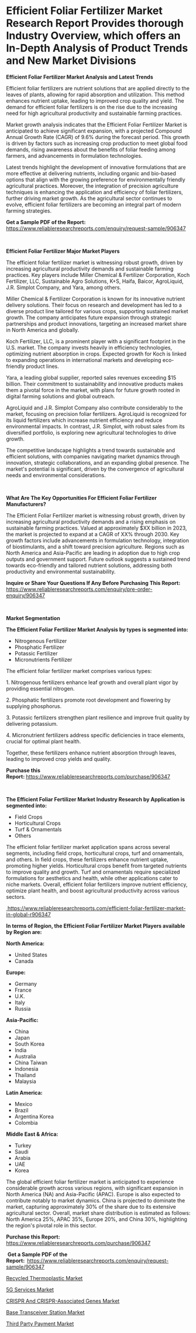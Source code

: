 <p><h1>Efficient Foliar Fertilizer Market Research Report Provides thorough Industry Overview, which offers an In-Depth Analysis of Product Trends and New Market Divisions</h1></p><p><strong>Efficient Foliar Fertilizer Market Analysis and Latest Trends</strong></p>
<p><p>Efficient foliar fertilizers are nutrient solutions that are applied directly to the leaves of plants, allowing for rapid absorption and utilization. This method enhances nutrient uptake, leading to improved crop quality and yield. The demand for efficient foliar fertilizers is on the rise due to the increasing need for high agricultural productivity and sustainable farming practices.</p><p>Market growth analysis indicates that the Efficient Foliar Fertilizer Market is anticipated to achieve significant expansion, with a projected Compound Annual Growth Rate (CAGR) of 9.6% during the forecast period. This growth is driven by factors such as increasing crop production to meet global food demands, rising awareness about the benefits of foliar feeding among farmers, and advancements in formulation technologies.</p><p>Latest trends highlight the development of innovative formulations that are more effective at delivering nutrients, including organic and bio-based options that align with the growing preference for environmentally friendly agricultural practices. Moreover, the integration of precision agriculture techniques is enhancing the application and efficiency of foliar fertilizers, further driving market growth. As the agricultural sector continues to evolve, efficient foliar fertilizers are becoming an integral part of modern farming strategies.</p></p>
<p><strong>Get a Sample PDF of the Report:&nbsp;</strong> <a href="https://www.reliableresearchreports.com/enquiry/request-sample/906347?utm_campaign=114&utm_medium=2&utm_source=Github&utm_content=ia&utm_term=16112024&utm_id=efficient-foliar-fertilizer">https://www.reliableresearchreports.com/enquiry/request-sample/906347</a></p>
<p>&nbsp;</p>
<p><strong>Efficient Foliar Fertilizer Major Market Players</strong></p>
<p><p>The efficient foliar fertilizer market is witnessing robust growth, driven by increasing agricultural productivity demands and sustainable farming practices. Key players include Miller Chemical & Fertilizer Corporation, Koch Fertilizer, LLC, Sustainable Agro Solutions, K+S, Haifa, Baicor, AgroLiquid, J.R. Simplot Company, and Yara, among others.</p><p>Miller Chemical & Fertilizer Corporation is known for its innovative nutrient delivery solutions. Their focus on research and development has led to a diverse product line tailored for various crops, supporting sustained market growth. The company anticipates future expansion through strategic partnerships and product innovations, targeting an increased market share in North America and globally.</p><p>Koch Fertilizer, LLC, is a prominent player with a significant footprint in the U.S. market. The company invests heavily in efficiency technologies, optimizing nutrient absorption in crops. Expected growth for Koch is linked to expanding operations in international markets and developing eco-friendly product lines.</p><p>Yara, a leading global supplier, reported sales revenues exceeding $15 billion. Their commitment to sustainability and innovative products makes them a pivotal force in the market, with plans for future growth rooted in digital farming solutions and global outreach.</p><p>AgroLiquid and J.R. Simplot Company also contribute considerably to the market, focusing on precision foliar fertilizers. AgroLiquid is recognized for its liquid fertilizers which increase nutrient efficiency and reduce environmental impacts. In contrast, J.R. Simplot, with robust sales from its diversified portfolio, is exploring new agricultural technologies to drive growth.</p><p>The competitive landscape highlights a trend towards sustainable and efficient solutions, with companies navigating market dynamics through innovation, strategic collaborations, and an expanding global presence. The market's potential is significant, driven by the convergence of agricultural needs and environmental considerations.</p></p>
<p>&nbsp;</p>
<p><strong>What Are The Key Opportunities For Efficient Foliar Fertilizer Manufacturers?</strong></p>
<p><p>The Efficient Foliar Fertilizer market is witnessing robust growth, driven by increasing agricultural productivity demands and a rising emphasis on sustainable farming practices. Valued at approximately $XX billion in 2023, the market is projected to expand at a CAGR of XX% through 2030. Key growth factors include advancements in formulation technology, integration of biostimulants, and a shift toward precision agriculture. Regions such as North America and Asia-Pacific are leading in adoption due to high crop outputs and government support. Future outlook suggests a sustained trend towards eco-friendly and tailored nutrient solutions, addressing both productivity and environmental sustainability.</p></p>
<p><strong>Inquire or Share Your Questions If Any Before Purchasing This Report:</strong> <a href="https://www.reliableresearchreports.com/enquiry/pre-order-enquiry/906347?utm_campaign=114&utm_medium=2&utm_source=Github&utm_content=ia&utm_term=16112024&utm_id=efficient-foliar-fertilizer">https://www.reliableresearchreports.com/enquiry/pre-order-enquiry/906347</a></p>
<p>&nbsp;</p>
<p><strong>Market Segmentation</strong></p>
<p><strong>The Efficient Foliar Fertilizer Market Analysis by types is segmented into:</strong></p>
<p><ul><li>Nitrogenous Fertilizer</li><li>Phosphatic Fertilizer</li><li>Potassic Fertilizer</li><li>Micronutrients Fertilizer</li></ul></p>
<p><p>The efficient foliar fertilizer market comprises various types: </p><p>1. Nitrogenous fertilizers enhance leaf growth and overall plant vigor by providing essential nitrogen.</p><p>2. Phosphatic fertilizers promote root development and flowering by supplying phosphorus.</p><p>3. Potassic fertilizers strengthen plant resilience and improve fruit quality by delivering potassium.</p><p>4. Micronutrient fertilizers address specific deficiencies in trace elements, crucial for optimal plant health. </p><p>Together, these fertilizers enhance nutrient absorption through leaves, leading to improved crop yields and quality.</p></p>
<p><strong>Purchase this Report:&nbsp;</strong><a href="https://www.reliableresearchreports.com/purchase/906347?utm_campaign=114&utm_medium=2&utm_source=Github&utm_content=ia&utm_term=16112024&utm_id=efficient-foliar-fertilizer">https://www.reliableresearchreports.com/purchase/906347</a></p>
<p>&nbsp;</p>
<p><strong>The Efficient Foliar Fertilizer Market Industry Research by Application is segmented into:</strong></p>
<p><ul><li>Field Crops</li><li>Horticultural Crops</li><li>Turf & Ornamentals</li><li>Others</li></ul></p>
<p><p>The efficient foliar fertilizer market application spans across several segments, including field crops, horticultural crops, turf and ornamentals, and others. In field crops, these fertilizers enhance nutrient uptake, promoting higher yields. Horticultural crops benefit from targeted nutrients to improve quality and growth. Turf and ornamentals require specialized formulations for aesthetics and health, while other applications cater to niche markets. Overall, efficient foliar fertilizers improve nutrient efficiency, optimize plant health, and boost agricultural productivity across various sectors.</p></p>
<p><a href="https://www.reliableresearchreports.com/efficient-foliar-fertilizer-market-in-global-r906347?utm_campaign=114&utm_medium=2&utm_source=Github&utm_content=ia&utm_term=16112024&utm_id=efficient-foliar-fertilizer">&nbsp;https://www.reliableresearchreports.com/efficient-foliar-fertilizer-market-in-global-r906347</a></p>
<p><strong>In terms of Region, the Efficient Foliar Fertilizer Market Players available by Region are:</strong></p>
<p>
    <p> <strong> North America: </strong>
        <ul>
            <li>United States</li>
            <li>Canada</li>
        </ul>
        </p> 
    <p> <strong> Europe: </strong>
        <ul>
            <li>Germany</li>
            <li>France</li>
            <li>U.K.</li>
            <li>Italy</li>
            <li>Russia</li>
        </ul>
        </p> 
    <p> <strong> Asia-Pacific: </strong>
        <ul>
            <li>China</li>
            <li>Japan</li>
            <li>South Korea</li>
            <li>India</li>
            <li>Australia</li>
            <li>China Taiwan</li>
            <li>Indonesia</li>
            <li>Thailand</li>
            <li>Malaysia</li>
        </ul>
        </p> 
    <p> <strong> Latin America: </strong>
        <ul>
            <li>Mexico</li>
            <li>Brazil</li>
            <li>Argentina Korea</li>
            <li>Colombia</li>
        </ul>
        </p> 
    <p> <strong> Middle East & Africa: </strong>
        <ul>
            <li>Turkey</li>
            <li>Saudi</li>
            <li>Arabia</li>
            <li>UAE</li>
            <li>Korea</li>
        </ul>
    </p>
    </p>
<p><p>The global efficient foliar fertilizer market is anticipated to experience considerable growth across various regions, with significant expansion in North America (NA) and Asia-Pacific (APAC). Europe is also expected to contribute notably to market dynamics. China is projected to dominate the market, capturing approximately 30% of the share due to its extensive agricultural sector. Overall, market share distribution is estimated as follows: North America 25%, APAC 35%, Europe 20%, and China 30%, highlighting the region's pivotal role in this sector.</p></p>
<p><strong>Purchase this Report: </strong><a href="https://www.reliableresearchreports.com/purchase/906347?utm_campaign=114&utm_medium=2&utm_source=Github&utm_content=ia&utm_term=16112024&utm_id=efficient-foliar-fertilizer">https://www.reliableresearchreports.com/purchase/906347</a></p>
<p>&nbsp;<strong>Get a Sample PDF of the Report:&nbsp;&nbsp;</strong><a href="https://www.reliableresearchreports.com/enquiry/request-sample/906347?utm_campaign=114&utm_medium=2&utm_source=Github&utm_content=ia&utm_term=16112024&utm_id=efficient-foliar-fertilizer">https://www.reliableresearchreports.com/enquiry/request-sample/906347</a></p>
<p><strong></strong></p>
<p><p><a href="https://issuu.com/reportprime-2/docs/recycled-thermoplastic-market-size-_b5f25b9e03c8f1?utm_campaign=114&utm_medium=2&utm_source=Github&utm_content=ia&utm_term=16112024&utm_id=efficient-foliar-fertilizer">Recycled Thermoplastic Market</a></p><p><a href="https://www.linkedin.com/pulse/strategic-forecast-5g-services-market-growth-trends-size-2024-nlolc?utm_campaign=114&utm_medium=2&utm_source=Github&utm_content=ia&utm_term=16112024&utm_id=efficient-foliar-fertilizer">5G Services Market</a></p><p><a href="https://github.com/FassouRP/Market-Research-Report-List-6/blob/main/crispr-and-crispr-associated-genes-market.md?utm_campaign=114&utm_medium=2&utm_source=Github&utm_content=ia&utm_term=16112024&utm_id=efficient-foliar-fertilizer">CRISPR And CRISPR-Associated Genes Market</a></p><p><a href="https://www.linkedin.com/pulse/base-transceiver-station-market-indicators-size-regional-breakdown-0eqkc?utm_campaign=114&utm_medium=2&utm_source=Github&utm_content=ia&utm_term=16112024&utm_id=efficient-foliar-fertilizer">Base Transceiver Station Market</a></p><p><a href="https://issuu.com/reportprime-2/docs/third-party-payment-market-size-203_2890fc7aa554e3?utm_campaign=114&utm_medium=2&utm_source=Github&utm_content=ia&utm_term=16112024&utm_id=efficient-foliar-fertilizer">Third Party Payment Market</a></p></p>